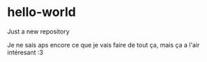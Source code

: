 # hello-world
Just a new repository

Je ne sais aps encore ce que je vais faire de tout ça, mais ça a l'air intéresant :3

